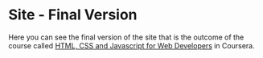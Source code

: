 # Site - Final Version
Here you can see the final version of the site that is the outcome of the course called [HTML, CSS and Javascript for Web Developers](https://www.coursera.org/learn/html-css-javascript-for-web-developers) in Coursera.
